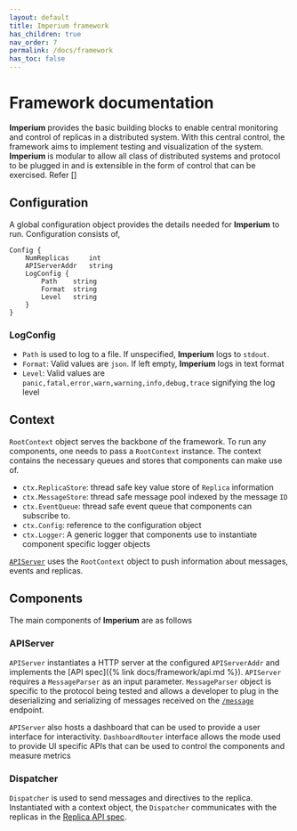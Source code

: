 ```yaml
---
layout: default
title: Imperium framework
has_children: true
nav_order: 7
permalink: /docs/framework
has_toc: false
---
```


# Framework documentation

**Imperium** provides the basic building blocks to enable central monitoring and control of replicas in a distributed system. With this central control, the framework aims to implement testing and visualization of the system. **Imperium** is modular to allow all class of distributed systems and protocol to be plugged in and is extensible in the form of control that can be exercised. Refer []

## Configuration

A global configuration object provides the details needed for **Imperium** to run. Configuration consists of,

```
Config {
    NumReplicas     int
    APIServerAddr   string
    LogConfig {
        Path    string
        Format  string
        Level   string
    }
}
```

### LogConfig

- `Path` is used to log to a file. If unspecified, **Imperium** logs to `stdout`. 
- `Format`: Valid values are `json`. If left empty, **Imperium** logs in text format
- `Level`: Valid values are `panic,fatal,error,warn,warning,info,debug,trace` signifying the log level

## Context

`RootContext` object serves the backbone of the framework. To run any components, one needs to pass a `RootContext` instance. The context contains the necessary queues and stores that components can make use of.

- `ctx.ReplicaStore`: thread safe key value store of `Replica` information
- `ctx.MessageStore`: thread safe message pool indexed by the message `ID`
- `ctx.EventQueue`: thread safe event queue that components can subscribe to.
- `ctx.Config`: reference to the configuration object
- `ctx.Logger`: A generic logger that components use to instantiate component specific logger objects

[`APIServer`](#APIServer) uses the `RootContext` object to push information about messages, events and replicas.

## Components

The main components of **Imperium** are as follows

### APIServer

`APIServer` instantiates a HTTP server at the configured `APIServerAddr` and implements the [API spec]({% link docs/framework/api.md %}). `APIServer` requires a `MessageParser` as an input parameter. `MessageParser` object is specific to the protocol being tested and allows a developer to plug in the deserializing and serializing of messages received on the [`/message`](/docs/framework/api#message) endpoint.

`APIServer` also hosts a dashboard that can be used to provide a user interface for interactivity. `DashboardRouter` interface allows the mode used to provide UI specific APIs that can be used to control the components and measure metrics

### Dispatcher

`Dispatcher` is used to send messages and directives to the replica. Instantiated with a context object, the `Dispatcher` communicates with the replicas in the [Replica API spec](/docs/instrumentation#replica-api-spec).
